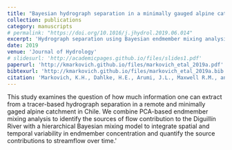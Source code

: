 ```yaml
---
title: "Bayesian hydrograph separation in a minimally gauged alpine catchment"
collection: publications
category: manuscripts
# permalink: "https://doi.org/10.1016/j.jhydrol.2019.06.014"
excerpt: 'Hydrograph separation using Bayesian endmember mixing analysis for an alpine volcanic watershed in Central Chile'
date: 2019
venue: 'Journal of Hydrology'
# slidesurl: 'http://academicpages.github.io/files/slides1.pdf'
paperurl: 'http://kmarkovich.github.io/files/markovich_etal_2019a.pdf'
bibtexurl: 'http://kmarkovich.github.io/files/markovich_etal_2019a.bib'
citation: 'Markovich, K.H., Dahlke, H.E., Arumi, J.L., Maxwell R.M., and Fogg. G.E., 2019. Bayesian hydrograph separation in a minimally gauged alpine catchment, Journal of Hydrology, 575, 1288–1300. https://doi.org/10.1016/j.jhydrol.2019.06.014.'
---
```

This study examines the question of how much information one can extract from a tracer-based hydrograph separation in a remote and minimally gaged alpine catchment in Chile. We combine PCA-based endmember mixing analysis to identify the sources of flow contribution to the Diguillín River with a hierarchical Bayesian mixing model to integrate spatial and temporal variability in endmember concentration and quantify the source contributions to streamflow over time.'
